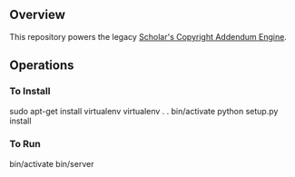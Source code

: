 ## Overview

This repository powers the legacy [Scholar's Copyright Addendum Engine](https://labs.creativecommons.org/scholars/).

## Operations

### To Install

sudo apt-get install virtualenv
virtualenv .
. bin/activate
python setup.py install

### To Run

bin/activate
bin/server
